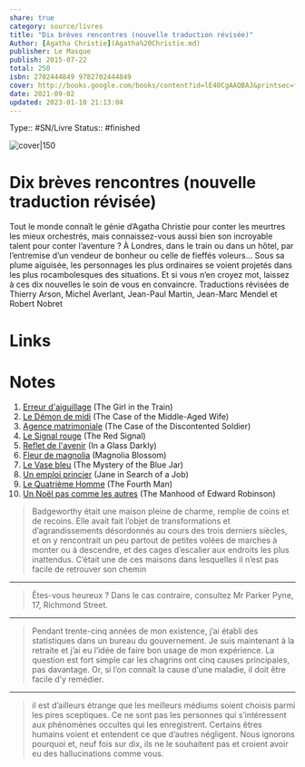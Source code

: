 ```yaml
---
share: true 
category: source/livres
title: "Dix brèves rencontres (nouvelle traduction révisée)"
Author: [Agatha Christie](Agatha%20Christie.md)
publisher: Le Masque
publish: 2015-07-22
total: 250
isbn: 2702444849 9782702444849
cover: http://books.google.com/books/content?id=lE40CgAAQBAJ&printsec=frontcover&img=1&zoom=1&edge=curl&source=gbs_api
date: 2021-09-02
updated: 2023-01-10 21:13:04
---
```

Type:: #SN/Livre 
Status:: #finished 

![cover|150](http://books.google.com/books/content?id=lE40CgAAQBAJ&printsec=frontcover&img=1&zoom=1&edge=curl&source=gbs_api)

# Dix brèves rencontres (nouvelle traduction révisée)

Tout le monde connaît le génie d’Agatha Christie pour conter les meurtres les mieux orchestrés, mais connaissez-vous aussi bien son incroyable talent pour conter l’aventure ? À Londres, dans le train ou dans un hôtel, par l’entremise d’un vendeur de bonheur ou celle de fieffés voleurs... Sous sa plume aiguisée, les personnages les plus ordinaires se voient projetés dans les plus rocambolesques des situations. Et si vous n’en croyez mot, laissez à ces dix nouvelles le soin de vous en convaincre. Traductions révisées de Thierry Arson, Michel Averlant, Jean-Paul Martin, Jean-Marc Mendel et Robert Nobret

# Links

# Notes
1. [Erreur d'aiguillage](./Erreur%20d'aiguillage.md) (The Girl in the Train)
2. [Le Démon de midi](./Le%20D%C3%A9mon%20de%20midi.md) (The Case of the Middle-Aged Wife)
3. [Agence matrimoniale](Agence%20matrimoniale.md) (The Case of the Discontented Soldier)
4. [Le Signal rouge](Le%20Signal%20rouge.md) (The Red Signal)
5. [Reflet de l'avenir](Reflet%20de%20l'avenir.md) (In a Glass Darkly)
6. [Fleur de magnolia](Fleur%20de%20magnolia.md) (Magnolia Blossom)
7. [Le Vase bleu](Le%20Vase%20bleu.md) (The Mystery of the Blue Jar)
8. [Un emploi princier](Un%20emploi%20princier.md) (Jane in Search of a Job)
9. [Le Quatrième Homme](Le%20Quatri%C3%A8me%20Homme.md) (The Fourth Man)
10. [Un Noël pas comme les autres](Un%20No%C3%ABl%20pas%20comme%20les%20autres.md) (The Manhood of Edward Robinson)

>Badgeworthy était une maison pleine de charme, remplie de coins et de recoins. Elle avait fait l’objet de transformations et d’agrandissements désordonnés au cours des trois derniers siècles, et on y rencontrait un peu partout de petites volées de marches à monter ou à descendre, et des cages d’escalier aux endroits les plus inattendus. C’était une de ces maisons dans lesquelles il n’est pas facile de retrouver son chemin  
  
*****  
  
>Êtes-vous heureux ? Dans le cas contraire, consultez Mr Parker Pyne, 17, Richmond Street.  
  
*****  
  
>Pendant trente-cinq années de mon existence, j’ai établi des statistiques dans un bureau du gouvernement. Je suis maintenant à la retraite et j’ai eu l’idée de faire bon usage de mon expérience. La question est fort simple car les chagrins ont cinq causes principales, pas davantage. Or, si l’on connaît la cause d’une maladie, il doit être facile d’y remédier.  
  
*****  
  
>il est d’ailleurs étrange que les meilleurs médiums soient choisis parmi les pires sceptiques. Ce ne sont pas les personnes qui s’intéressent aux phénomènes occultes qui les enregistrent. Certains êtres humains voient et entendent ce que d’autres négligent. Nous ignorons pourquoi et, neuf fois sur dix, ils ne le souhaitent pas et croient avoir eu des hallucinations comme vous.
